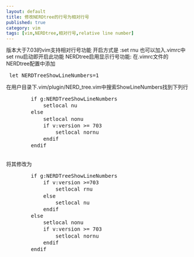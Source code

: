 ```yaml
---
layout: default
title: 修改NERDtree的行号为相对行号
published: true
category: vim
tags: [vim,NERDtree,相对行号,relative line number]
---
```

<div id="detail" class="detail" style="line-height: 1.3;">
    版本大于7.03的vim支持相对行号功能 开启方式是 :set rnu 也可以加入.vimrc中 set rnu启动即开启此功能
    NERDtree启用显示行号功能: 在.vimrc文件的NERDtree配置中添加 
    <pre> let NERDTreeShowLineNumbers=1 </pre>
    在用户目录下.vim/plugin/NERD_tree.vim中搜索ShowLineNumbers找到下列行
    <pre>
        if g:NERDTreeShowLineNumbers
            setlocal nu
        else
            setlocal nonu
            if v:version >= 703
                setlocal nornu
            endif
        endif
    </pre>
    将其修改为
    <pre>
        if g:NERDTreeShowLineNumbers
            if v:version >=703
                setlocal rnu
            else
                setlocal nu 
            endif
        else
            setlocal nonu
            if v:version >= 703
                setlocal nornu
            endif
        endif
    </pre>

</div>
